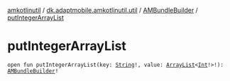 [amkotlinutil](../../index.md) / [dk.adaptmobile.amkotlinutil.util](../index.md) / [AMBundleBuilder](index.md) / [putIntegerArrayList](put-integer-array-list.md)

# putIntegerArrayList

`open fun putIntegerArrayList(key: `[`String`](https://kotlinlang.org/api/latest/jvm/stdlib/kotlin/-string/index.html)`!, value: `[`ArrayList`](https://developer.android.com/reference/java/util/ArrayList.html)`<`[`Int`](https://kotlinlang.org/api/latest/jvm/stdlib/kotlin/-int/index.html)`!>!): `[`AMBundleBuilder`](index.md)`!`